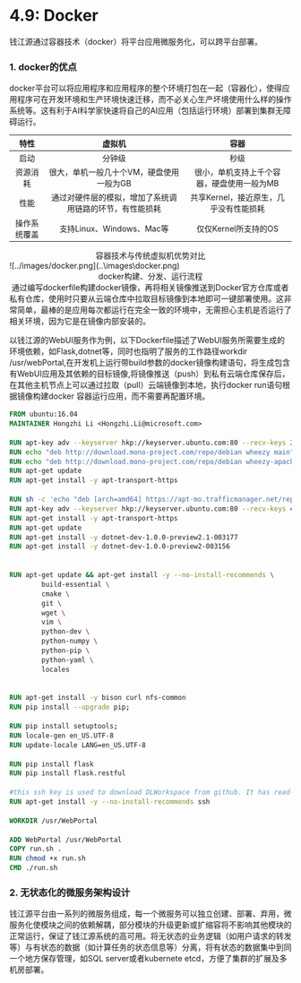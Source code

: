 # 4.9: Docker

钱江源通过容器技术（docker）将平台应用微服务化，可以跨平台部署。

### 1. docker的优点

​		docker平台可以将应用程序和应用程序的整个环境打包在一起（容器化），使得应用程序可在开发环境和生产环境快速迁移，而不必关心生产坏境使用什么样的操作系统等。这有利于AI科学家快速将自己的AI应用（包括运行环境）部署到集群无障碍运行。

|     特性     |                          虚拟机                          |                    容器                    |
| :----------: | :------------------------------------------------------: | :----------------------------------------: |
|     启动     |                          分钟级                          |                    秒级                    |
|   资源消耗   |         很大，单机一般几十个VM，硬盘使用一般为GB         | 很小，单机支持上千个容器，硬盘使用一般为MB |
|     性能     | 通过对硬件层的模拟，增加了系统调用链路的环节，有性能损耗 |   共享Kernel，接近原生，几乎没有性能损耗   |
| 操作系统覆盖 |                支持Linux、Windows、Mac等                 |            仅仅Kernel所支持的OS            |

<center>容器技术与传统虚拟机优势对比</center>
![../images/docker.png](..\images\docker.png)

<center>docker构建、分发、运行流程</center>
​			通过编写dockerfile构建docker镜像，再将相关镜像推送到Docker官方仓库或者私有仓库，使用时只要从云端仓库中拉取目标镜像到本地即可一键部署使用。这非常简单，最棒的是应用每次都运行在完全一致的环境中，无需担心主机是否运行了相关环境，因为它是在镜像内部安装的。

​		以钱江源的WebUI服务作为例，以下Dockerfile描述了WebUI服务所需要生成的环境依赖，如Flask,dotnet等，同时也指明了服务的工作路径workdir /usr/webPortal,在开发机上运行带build参数的docker镜像构建语句，将生成包含有WebUI应用及其依赖的目标镜像,将镜像推送（push）到私有云端仓库保存后，在其他主机节点上可以通过拉取（pull）云端镜像到本地，执行docker run语句根据镜像构建docker 容器运行应用，而不需要再配置环境。

```dockerfile
FROM ubuntu:16.04
MAINTAINER Hongzhi Li <Hongzhi.Li@microsoft.com>

RUN apt-key adv --keyserver hkp://keyserver.ubuntu.com:80 --recv-keys 3FA7E0328081BFF6A14DA29AA6A19B38D3D831EF
RUN echo "deb http://download.mono-project.com/repo/debian wheezy main" | tee /etc/apt/sources.list.d/mono-xamarin.list
RUN echo "deb http://download.mono-project.com/repo/debian wheezy-apache24-compat main" | tee -a /etc/apt/sources.list.d/mono-xamarin.list
RUN apt-get update
RUN apt-get install -y apt-transport-https

RUN sh -c 'echo "deb [arch=amd64] https://apt-mo.trafficmanager.net/repos/dotnet-release/ xenial main" > /etc/apt/sources.list.d/dotnetdev.list'
RUN apt-key adv --keyserver hkp://keyserver.ubuntu.com:80 --recv-keys 417A0893
RUN apt-get install -y apt-transport-https
RUN apt-get update
RUN apt-get install -y dotnet-dev-1.0.0-preview2.1-003177
RUN apt-get install -y dotnet-dev-1.0.0-preview2-003156


RUN apt-get update && apt-get install -y --no-install-recommends \
        build-essential \
        cmake \
        git \
        wget \
        vim \
        python-dev \
        python-numpy \
        python-pip \
        python-yaml \
        locales
        

RUN apt-get install -y bison curl nfs-common
RUN pip install --upgrade pip; 

RUN pip install setuptools; 
RUN locale-gen en_US.UTF-8
RUN update-locale LANG=en_US.UTF-8

RUN pip install flask
RUN pip install flask.restful

#this ssh key is used to download DLWorkspace from github. It has read-only access to github repo. 
RUN apt-get install -y --no-install-recommends ssh

WORKDIR /usr/WebPortal

ADD WebPortal /usr/WebPortal
COPY run.sh .
RUN chmod +x run.sh
CMD ./run.sh

```

### 2. 无状态化的微服务架构设计

​		钱江源平台由一系列的微服务组成，每一个微服务可以独立创建、部署、弃用，微服务化使模块之间的依赖解耦，部分模块的升级更新或扩缩容将不影响其他模块的正常运行，保证了钱江源系统的高可用。将无状态的业务逻辑（如用户请求的转发等）与有状态的数据（如计算任务的状态信息等）分离，将有状态的数据集中到同一个地方保存管理，如SQL server或者kubernete etcd，方便了集群的扩展及多机房部署。



